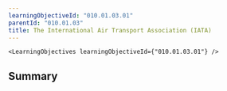 ```yaml
---
learningObjectiveId: "010.01.03.01"
parentId: "010.01.03"
title: The International Air Transport Association (IATA)
---
```


```tsx eval
<LearningObjectives learningObjectiveId={"010.01.03.01"} />
```

## Summary
